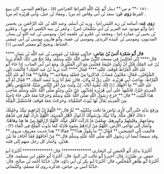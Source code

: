 ١٨١٠ -** م س:** دينار أَبُو عَبْد اللَّهِ القراظ الخزاعي (٥) ، مولاهم المدني، كان يبيع القرظ.**رَوَى عَن:** سعد بْن أَبي وقاص (م س) , ومعاذ بْن جبل، وأبي هُرَيْرة (م س) .

**رَوَى عَنه:** أسامة بْن زيد الليثي (م) ، وزيد بْن أسلم، وعبد الله بْن عَبْد الرَّحْمَنِ بن يحسن (م) وأَبُو مودود عبد العزيز بْن أَبي سُلَيْمان (س) ، وعُمَر بْن نبيه الكعبي (م س) ، وعَمْرو بْن يحيى بْن عمارة (م) ، ومحمد بْن عَمْرو بْن علقمة (م) ، وموسى بْن عَبد اللَّهِ بْن يسار، المدنيون، وموسى بْن عُبَيدة الربذي, وموسى بْن عقبة، وأَبُو هارون موسى بْن أَبي عِيسَى الحناط، ونجيح أَبُو معشر المدني (١) .

**قال أَبُو ضَمْرَةَ أَنَسُ بْنُ عِيَاضٍ:** حَدَّثَنِي مُحَمَّدُ بْن مُوسَى بْن عَبد اللَّهِ بْنِ يَسَارٍ،**** قال:**** إِنِّي لَجَالِسٌ فِي مسجد النَّبِيّ صَلَّى اللَّهُ عَلَيْهِ وسَلَّمَ، وقَدْ حَجَّ فِي ذَلِكَ الْعَامُ يَزِيدُ بْنُ عَبد المَلِك قَبْلَ أَنْ يَكُونَ خَلِيفَةً فَجَلَسَ مَعَ ابْنِ الْمَقْبُرِيِّ، ومَعَ ابن أَبي العتاب، إذا جَاءَ أَبُو عَبْدِ اللَّهِ الْقَرَّاظُ فَوَقَفَ عَلَيْهِ،**** فَقَالَ:**** أَنْتَ يَزِيدُ بْنُ عَبد المَلِك؟ فَالْتَفَتَ إِلَى الشَّيْخَيْنِ، فَقَالَ: مَجْنُونٌ مُصَابٌ, فَذَكَرُوا مِنْ فَضْلِهِ وصَلاحِهِ،** وَقَالوا:** هَذَا أَبُو عَبْدِ اللَّهِ الْقَرَّاظُ، صَاحِبُ أَبِي هُرَيْرة، حَتَّى رَقَّ لَهُ ولانَ، قال: نَعَمْ أَنَا يَزِيدُ بْنعبد الملك.** فَقَالَ لَهُ أَبُو عَبْدِ اللَّهِ:** مَا أَجْهَلَكَ (١) إِنَّكَ تُشْبِهُ أَبَاكَ، إِنْ ولِّيتَ مِنْ أَمْرِ النَّاسِ شَيْئًا، فَاسْتَوْصِ بِأَهْلِ الْمَدِينَةِ خَيْرًا، فَأشْهَدُ عَلَى أَبِي هُرَيْرة لَحَدَّثَنِي عَنْ حِبِّي وحِبِّهِ صَلَّى اللَّهُ عَلَيْهِ وسَلَّمَ صَاحِبِ هَذَا الْبَيْتِ،** قال:** خَرَجَ رَسُولُ اللَّهِ صَلَّى اللَّهُ عَلَيْهِ وسَلَّمَ وخَرَجْنَا مَعَهُ حَتَّى جَاءَ نَاحِيَةً مِنَ الْمَدِينَةِ يُقَالُ لَهَا بُيُوتُ السَّقْيَاءِ، وخَرَجْتُ مَعَهُ فَوَقَفَ فَاسْتَقْبَلَ الْقِبْلَةَ.

ورَفَعَ يَدَيْهِ حَتَّى أَنِّي لأَرَى بَيَاضَ مَا تَحْتَ مِنْكَبَيْهِ،** ثُمَّ قال:** اللَّهُمَّ إِنَّ إِبْرَاهِيمَ نَبِيَّكَ وخَلِيلَكَ دَعَاكَ لأَهْلِ مَكَّةَ, وأَنَا نَبِيُّكَ ورُسُولُكَ أَدْعُوكَ لأَهْلِ الْمَدِينَةِ، اللَّهُمَّ بَارِكْ لَهُمْ فِي مُدِّهِمْ وصَاعِهِمْ, وقَلِيلِهِمْ وكَثِيرِهِمْ، ضِعْفَيْ مَا بَارَكْتَ لأَهْلِ مَكَّةَ، اللَّهُمَّ ارْزُقْهُمْ مِنْ ها هنا وهَاهُنَا، وأَشَارَ إِلَى نَوَاحِي الأَرْضِ، اللَّهُمَّ مَنْ أَرَادَهُمْ بِسُوءٍ فَأَذِبْهُ كَمَا يَذُوبُ الْمِلْحُ فِي الْمَاءِ (٢) ، فالتفت إِلَى الشيخين،** فقَالَ:** ما يَقُولُ هذا؟** فقالا:** هذا حديث معروف مروي،** وقد سمعنا أيضا أن رَسُول اللَّهِ صَلَّى اللَّهُ عَلَيْهِ وسَلَّمَ قال:** مَنْ أَخَافَهُمْ فَقَدْ أَخَافَ مَا بَيْنَ هَذَيْنِ، وأشار كل رجل منهم إِلَى قلبه.

أَخْبَرَنَا بذلك أَبُو الْحَسَنِ بْن البخاري،************** قال:************** أَخْبَرَنَا أبو حفص بن طَبَرْزَذَ، قال: أخبرنا أَبُو غالب ابْن البنا، قال: أَخْبَرَنَا أَبُو جَعْفَر ابن مسلمة، قال: أَخْبَرَنَا أَبُو طَاهِرٍ الْمُخَلَّصِ، قال: أَخْبَرَنَا أبو بكر بْن أَبي دَاوُد، قال: حَدَّثَنَا أَحْمَد بْن صالح، قال: حَدَّثَنَا أنس بن عياض، فذكره.روى لَهُ مسلم، والنَّسَائي.